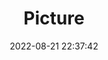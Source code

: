 ---
weight: 1
images:
- /images/edited/254.jpeg
title: Picture
date: 2022-08-21 22:37:42
tags: [luminarneo,work,ILCE-7M3,0.0]
---